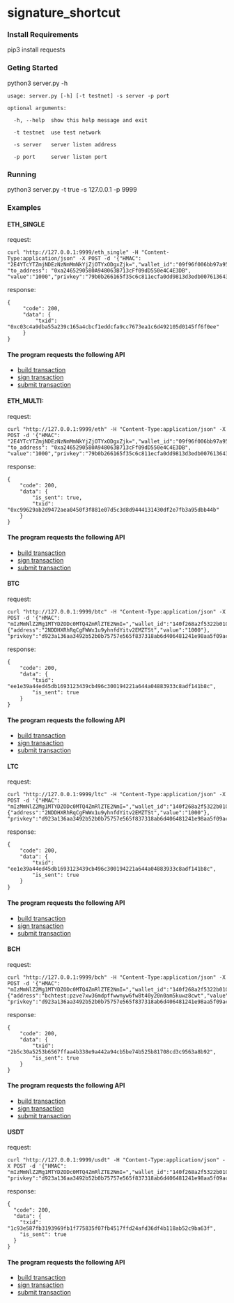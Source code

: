# signature_shortcut


### Install Requirements

pip3 install requests

### Geting Started

python3 server.py -h

    usage: server.py [-h] [-t testnet] -s server -p port

    optional arguments:

      -h, --help  show this help message and exit

      -t testnet  use test network

      -s server   server listen address

      -p port     server listen port


### Running

python3 server.py -t true -s 127.0.0.1 -p 9999


### Examples

#### ETH_SINGLE

request:

```
curl "http://127.0.0.1:9999/eth_single" -H "Content-Type:application/json" -X POST -d '{"HMAC": "2E4YTcYTZmjNDEzNzNmMmNkYjZjOTYxODgxZjk=","wallet_id":"09f96f006bb97a95f461ab9208ebcaeb", "to_address": "0xa2465290580A948063B713cFf09dD550e4C4E3DB", "value":"1000","privkey":"79b0b266165f35c6c811ecfa0dd9813d3edb0076136435af8c8eb6ca656a634a"}'
```

response:

```
{
     "code": 200, 
     "data": {
         "txid": "0xc03c4a9dba55a239c165a4cbcf1eddcfa9cc7673ea1c6d492105d0145ff6f0ee"
     }
}
``` 


#### The program requests the following API

* [build transaction](https://sectoken-dev.github.io/docs/eth.single.en.html#build-transaction)
* [sign transaction](https://sectoken-dev.github.io/docs/tools.en.html#eth-single-sign)
* [submit transaction](https://sectoken-dev.github.io/docs/eth.single.en.html#submit-transaction)

#### ETH_MULTI:

request:

```
curl "http://127.0.0.1:9999/eth" -H "Content-Type:application/json" -X POST -d '{"HMAC": "2E4YTcYTZmjNDEzNzNmMmNkYjZjOTYxODgxZjk=","wallet_id":"09f96f006bb97a95f461ab9208ebcaeb", "to_address": "0xa2465290580A948063B713cFf09dD550e4C4E3DB", "value":"1000","privkey":"79b0b266165f35c6c811ecfa0dd9813d3edb0076136435af8c8eb6ca656a634a"}'
```

response:

```
{
    "code": 200,
    "data": {
        "is_sent": true,
        "txid": "0xc99629ab2d9472aea0450f3f881e07d5c3d8d9444131430df2e7fb3a95dbb44b"
    }
}
```
#### The program requests the following API

* [build transaction](https://sectoken-dev.github.io/docs/eth.en.html#build-transaction)
* [sign transaction](https://sectoken-dev.github.io/docs/tools.en.html#l#eth-multi-sign)
* [submit transaction](https://sectoken-dev.github.io/docs/eth.en.html#submit-signature)


#### BTC

request:
```
curl "http://127.0.0.1:9999/btc" -H "Content-Type:application/json" -X POST -d '{"HMAC": "mIzMmNlZ2Mg1MTYDZODc0MTQ4ZmRlZTE2NmI=","wallet_id":"140f268a2f5322b010990eceabf1bc40","outputs":{"address":"2NDDHXRhRqCgFWWx1u9yhnfdYitv2EMZTSt","value":"1000"}, "privkey":"d923a136aa3492b52b0b75757e565f837318ab6d406481241e98aa5f09accd62"}'
```

response:

```
{
    "code": 200,
    "data": {
        "txid": "ee1e39a44ed45db1693123439cb496c300194221a644a04883933c8adf141b8c",
        "is_sent": true
    }
}
```

#### The program requests the following API

* [build transaction](https://sectoken-dev.github.io/docs/btc.en.html#build-transaction)
* [sign transaction](https://sectoken-dev.github.io/docs/tools.en.html#btc-sign)
* [submit transaction](https://sectoken-dev.github.io/docs/btc.en.html#submit-signature)


#### LTC

request:

```
curl "http://127.0.0.1:9999/ltc" -H "Content-Type:application/json" -X POST -d '{"HMAC": "mIzMmNlZ2Mg1MTYDZODc0MTQ4ZmRlZTE2NmI=","wallet_id":"140f268a2f5322b010990eceabf1bc40","outputs":{"address":"2NDDHXRhRqCgFWWx1u9yhnfdYitv2EMZTSt","value":"1000"}, "privkey":"d923a136aa3492b52b0b75757e565f837318ab6d406481241e98aa5f09accd62"}'
```

response:

```
{
    "code": 200,
    "data": {
        "txid": "ee1e39a44ed45db1693123439cb496c300194221a644a04883933c8adf141b8c",
        "is_sent": true
    }
}
```

#### The program requests the following API

* [build transaction](https://sectoken-dev.github.io/docs/ltc.en.html#build-transaction)
* [sign transaction](https://sectoken-dev.github.io/docs/tools.en.html#ltc-sign)
* [submit transaction](https://sectoken-dev.github.io/docs/ltc.en.html#submit-signature)


#### BCH
request:

```
curl "http://127.0.0.1:9999/bch" -H "Content-Type:application/json" -X POST -d '{"HMAC": "mIzMmNlZ2Mg1MTYDZODc0MTQ4ZmRlZTE2NmI=","wallet_id":"140f268a2f5322b010990eceabf1bc40","outputs":{"address":"bchtest:pzve7xw36mdpffwwnyw6fw8t40y20n0am5kuwz8cwt","value":"1000"}, "privkey":"d923a136aa3492b52b0b75757e565f837318ab6d406481241e98aa5f09accd62"}'
```

response:

```
{
    "code": 200,
    "data": {
        "txid": "2b5c30a5253b6567ffaa4b338e9a442a94cb5be74b525b81708cd3c9563a8b92",
        "is_sent": true
    }
}
```

#### The program requests the following API

* [build transaction](https://sectoken-dev.github.io/docs/bch.en.html#build-transaction)
* [sign transaction](https://sectoken-dev.github.io/docs/tools.en.html#bch-sign)
* [submit transaction](https://sectoken-dev.github.io/docs/bch.en.html#submit-signature)

#### USDT
request:

```
curl "http://127.0.0.1:9999/usdt" -H "Content-Type:application/json" -X POST -d '{"HMAC": "mIzMmNlZ2Mg1MTYDZODc0MTQ4ZmRlZTE2NmI=","wallet_id":"140f268a2f5322b010990eceabf1bc40","to_address":"2NDDHXRhRqCgFWWx1u9yhnfdYitv2EMZTSt","value":"1000", "privkey":"d923a136aa3492b52b0b75757e565f837318ab6d406481241e98aa5f09accd62"}'
```

response:

```
{
  "code": 200,
  "data": {
    "txid": "1c93e587fb3193969fb1f775835f07fb4517ffd24afd36df4b118ab52c9ba63f",
    "is_sent": true
  }
}
```

#### The program requests the following API

* [build transaction](https://sectoken-dev.github.io/docs/usdt.en.html#build-transaction)
* [sign transaction](https://sectoken-dev.github.io/docs/tools.en.html#usdt-sign)
* [submit transaction](https://sectoken-dev.github.io/docs/usdt.en.html#submit-signature)





